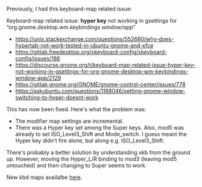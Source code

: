 Previously, I had this keyboard-map related issue:

Keyboard-map related issue: __hyper key__ not working in gsettings for “org.gnome.desktop.wm.keybindings *window/app*”
 - https://unix.stackexchange.com/questions/552680/why-does-hypertab-not-work-tested-in-ubuntu-gnome-and-xfce
 - https://gitlab.freedesktop.org/xkeyboard-config/xkeyboard-config/issues/186
 - https://discourse.gnome.org/t/keyboard-map-related-issue-hyper-key-not-working-in-gsettings-for-org-gnome-desktop-wm-keybindings-window-app/2129
 - https://gitlab.gnome.org/GNOME/gnome-control-center/issues/778
 - https://askubuntu.com/questions/1188046/setting-gnome-window-switching-to-hyper-doesnt-work

This has now been fixed. Here's what the problem was:
- The modifier map settings are incremental.
- There was a Hyper key set among the Super keys. Also, mod5 was already to set ISO_Level3_Shift and Mode_switch. I guess meant the Hyper key didn't fire alone, but along e.g. ISO_Level3_Shift.

There's probably a better solution by understanding xkb from the ground up. However, moving the Hyper_L/R binding to mod3 (leaving mod5 untouched) and then changing <HYPE> to Super seems to work.

New kbd maps availalbe [here](maps).
